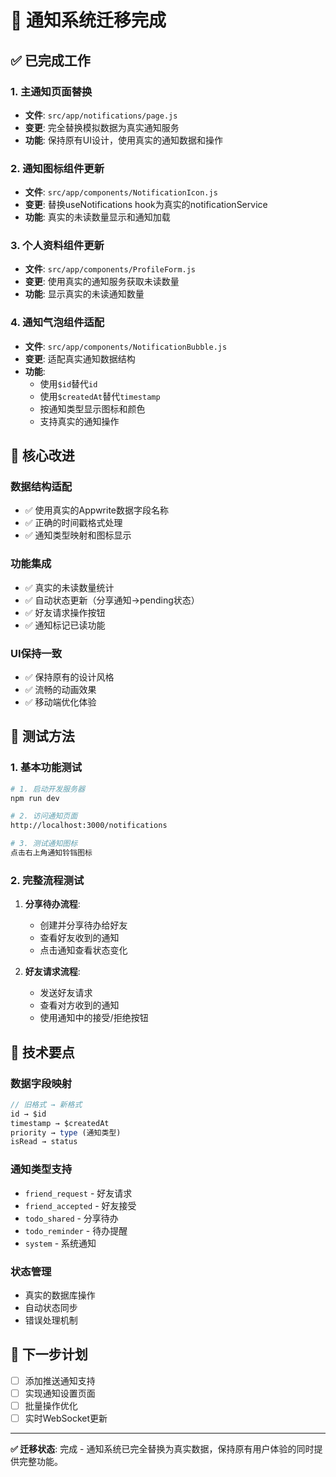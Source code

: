 # 🔄 通知系统迁移完成

## ✅ 已完成工作

### 1. 主通知页面替换
- **文件**: `src/app/notifications/page.js`
- **变更**: 完全替换模拟数据为真实通知服务
- **功能**: 保持原有UI设计，使用真实的通知数据和操作

### 2. 通知图标组件更新
- **文件**: `src/app/components/NotificationIcon.js`
- **变更**: 替换useNotifications hook为真实的notificationService
- **功能**: 真实的未读数量显示和通知加载

### 3. 个人资料组件更新
- **文件**: `src/app/components/ProfileForm.js`
- **变更**: 使用真实的通知服务获取未读数量
- **功能**: 显示真实的未读通知数量

### 4. 通知气泡组件适配
- **文件**: `src/app/components/NotificationBubble.js`
- **变更**: 适配真实通知数据结构
- **功能**: 
  - 使用`$id`替代`id`
  - 使用`$createdAt`替代`timestamp`
  - 按通知类型显示图标和颜色
  - 支持真实的通知操作

## 🎯 核心改进

### 数据结构适配
- ✅ 使用真实的Appwrite数据字段名称
- ✅ 正确的时间戳格式处理
- ✅ 通知类型映射和图标显示

### 功能集成
- ✅ 真实的未读数量统计
- ✅ 自动状态更新（分享通知→pending状态）
- ✅ 好友请求操作按钮
- ✅ 通知标记已读功能

### UI保持一致
- ✅ 保持原有的设计风格
- ✅ 流畅的动画效果
- ✅ 移动端优化体验

## 📱 测试方法

### 1. 基本功能测试
```bash
# 1. 启动开发服务器
npm run dev

# 2. 访问通知页面
http://localhost:3000/notifications

# 3. 测试通知图标
点击右上角通知铃铛图标
```

### 2. 完整流程测试
1. **分享待办流程**:
   - 创建并分享待办给好友
   - 查看好友收到的通知
   - 点击通知查看状态变化

2. **好友请求流程**:
   - 发送好友请求
   - 查看对方收到的通知
   - 使用通知中的接受/拒绝按钮

## 🔧 技术要点

### 数据字段映射
```javascript
// 旧格式 → 新格式
id → $id
timestamp → $createdAt
priority → type (通知类型)
isRead → status
```

### 通知类型支持
- `friend_request` - 好友请求
- `friend_accepted` - 好友接受  
- `todo_shared` - 分享待办
- `todo_reminder` - 待办提醒
- `system` - 系统通知

### 状态管理
- 真实的数据库操作
- 自动状态同步
- 错误处理机制

## 🚀 下一步计划

- [ ] 添加推送通知支持
- [ ] 实现通知设置页面
- [ ] 批量操作优化
- [ ] 实时WebSocket更新

---

**✅ 迁移状态**: 完成 - 通知系统已完全替换为真实数据，保持原有用户体验的同时提供完整功能。 